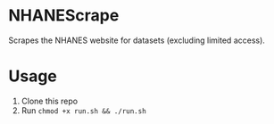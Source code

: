 # NHANEScrape

Scrapes the NHANES website for datasets (excluding limited access).

# Usage

1. Clone this repo
2. Run `chmod +x run.sh && ./run.sh`
